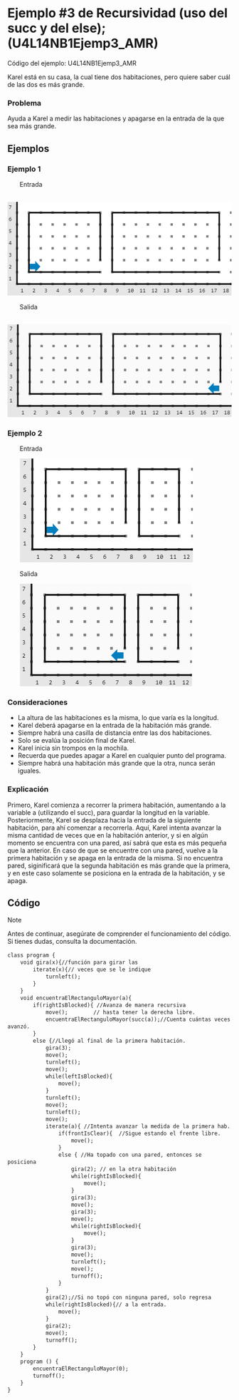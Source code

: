 # Ejemplo #3 de Recursividad (uso del succ y del else); (U4L14NB1Ejemp3_AMR)

Código del ejemplo: U4L14NB1Ejemp3_AMR

Karel está en su casa, la cual tiene dos habitaciones, pero quiere saber cuál de las dos es más grande.

### Problema

Ayuda a Karel a medir las habitaciones y apagarse en la entrada de la que sea más grande.

## Ejemplos

### Ejemplo 1

&nbsp;&nbsp;&nbsp;&nbsp;&nbsp;&nbsp; Entrada

&nbsp;&nbsp;&nbsp;&nbsp;&nbsp;&nbsp; ![L14E3ME,E1.png](L14E3ME,E1.png?raw=true)

&nbsp;&nbsp;&nbsp;&nbsp;&nbsp;&nbsp; Salida

&nbsp;&nbsp;&nbsp;&nbsp;&nbsp;&nbsp; ![L14E3MS,E1.png](L14E3MS,E1.png?raw=true)

### Ejemplo 2

&nbsp;&nbsp;&nbsp;&nbsp;&nbsp;&nbsp; Entrada

&nbsp;&nbsp;&nbsp;&nbsp;&nbsp;&nbsp; ![L14E3ME,E2.png](L14E3ME,E2.png?raw=true)

&nbsp;&nbsp;&nbsp;&nbsp;&nbsp;&nbsp; Salida

&nbsp;&nbsp;&nbsp;&nbsp;&nbsp;&nbsp; ![L14E3MS,E2.png](L14E3MS,E2.png?raw=true)

### Consideraciones

- La altura de las habitaciones es la misma, lo que varía es la longitud.
- Karel deberá apagarse en la entrada de la habitación más grande.
- Siempre habrá una casilla de distancia entre las dos habitaciones.
- Solo se evalúa la posición final de Karel.
- Karel inicia sin trompos en la mochila.
- Recuerda que puedes apagar a Karel en cualquier punto del programa.
- Siempre habrá una habitación más grande que la otra, nunca serán iguales.

### Explicación

Primero, Karel comienza a recorrer la primera habitación, aumentando a la variable a (utilizando el succ), para guardar la longitud en la variable. Posteriormente, Karel se desplaza hacia la entrada de la siguiente habitación, para ahí comenzar a recorrerla. Aquí, Karel intenta avanzar la misma cantidad de veces que en la habitación anterior, y si en algún momento se encuentra con una pared, así sabrá que esta es más pequeña que la anterior. En caso de que se encuentre con una pared, vuelve a la primera habitación y se apaga en la entrada de la misma. Si no encuentra pared, siginificará que la segunda habitación es más grande que la primera, y en este caso solamente se posiciona en la entrada de la habitación, y se apaga.

## Código

> [!NOTE]  
> Antes de continuar, asegúrate de comprender el funcionamiento del código.  
> Si tienes dudas, consulta la documentación.

```
class program {
    void gira(x){//función para girar las
        iterate(x){// veces que se le indique
            turnleft();
        }
    }
    void encuentraElRectanguloMayor(a){
        if(rightIsBlocked){ //Avanza de manera recursiva
            move();        // hasta tener la derecha libre.
            encuentraElRectanguloMayor(succ(a));//Cuenta cuántas veces avanzó.
        }
        else {//Llegó al final de la primera habitación.
            gira(3);
            move();
            turnleft();
            move();
            while(leftIsBlocked){
                move();
            }
            turnleft();
            move();
            turnleft();
            move();
            iterate(a){ //Intenta avanzar la medida de la primera hab.
                if(frontIsClear){  //Sigue estando el frente libre.
                    move();
                }
                else { //Ha topado con una pared, entonces se posiciona
                    gira(2); // en la otra habitación
                    while(rightIsBlocked){
                        move();
                    }
                    gira(3);
                    move();
                    gira(3);
                    move();
                    while(rightIsBlocked){
                        move();
                    }
                    gira(3);
                    move();
                    turnleft();
                    move();
                    turnoff();
                }
            }
            gira(2);//Si no topó con ninguna pared, solo regresa
            while(rightIsBlocked){// a la entrada.
                move();
            }
            gira(2);
            move();
            turnoff();
        }
    }
    program () {
        encuentraElRectanguloMayor(0);
        turnoff();
    }
}
```
